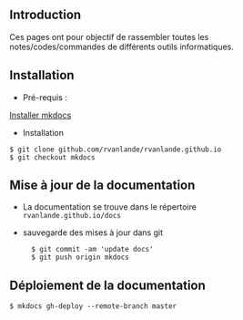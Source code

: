## Introduction

Ces pages ont pour objectif de rassembler toutes les notes/codes/commandes de différents outils informatiques.

## Installation

* Pré-requis :

[Installer mkdocs](http://www.mkdocs.org/#installation)

* Installation

```
$ git clone github.com/rvanlande/rvanlande.github.io
$ git checkout mkdocs
```

## Mise à jour de la documentation

* La documentation se trouve dans le répertoire `rvanlande.github.io/docs`

* sauvegarde des mises à jour dans git

        $ git commit -am 'update docs'
        $ git push origin mkdocs

## Déploiement de la documentation

    $ mkdocs gh-deploy --remote-branch master
